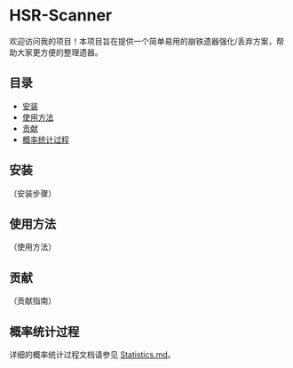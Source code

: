 # HSR-Scanner

欢迎访问我的项目！本项目旨在提供一个简单易用的崩铁遗器强化/丢弃方案，帮助大家更方便的整理遗器。

## 目录
- [安装](#安装)
- [使用方法](#使用方法)
- [贡献](#贡献)
- [概率统计过程](#概率统计过程)

## 安装
（安装步骤）

## 使用方法
（使用方法）

## 贡献
（贡献指南）

## 概率统计过程
详细的概率统计过程文档请参见 [Statistics.md](Statistics.md)。
